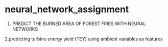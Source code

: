 # neural_network_assignment
1. PREDICT THE BURNED AREA OF FOREST FIRES WITH NEURAL NETWORKS

2.predicting turbine energy yield (TEY) using ambient variables as features
